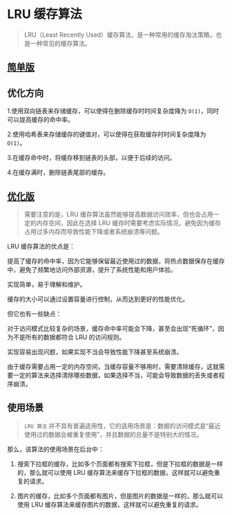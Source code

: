 # LRU 缓存算法

> LRU（Least Recently Used）缓存算法，是一种常用的缓存淘汰策略，也是一种常见的缓存算法。

## [简单版](./easy.js)

## 优化方向

1.使用双向链表来存储缓存，可以使得在删除缓存时时间复杂度降为 `O(1)`，同时可以提高缓存的命中率。

2.使用哈希表来存储缓存的键值对，可以使得在获取缓存时时间复杂度降为 `O(1)`。

3.在缓存命中时，将缓存移到链表的头部，以便于后续的访问。

4.在缓存满时，删除链表尾部的缓存。

## [优化版](./opt.js)

> 需要注意的是，LRU 缓存算法虽然能够提高数据访问效率，但也会占用一定的内存空间，因此在选择 LRU 缓存时需要考虑实际情况，避免因为缓存占用过多内存而导致性能下降或者系统崩溃等问题。

LRU 缓存算法的优点是：

提高了缓存的命中率，因为它能够保留最近使用过的数据，将热点数据保存在缓存中，避免了频繁地访问外部资源，提升了系统性能和用户体验。

实现简单，易于理解和维护。

缓存的大小可以通过设置容量进行控制，从而达到更好的性能优化。

但它也有一些缺点：

对于访问模式比较复杂的场景，缓存命中率可能会下降，甚至会出现“死循环”，因为不是所有的数据都符合 LRU 的访问规则。

实现容易出现问题，如果实现不当会导致性能下降甚至系统崩溃。

由于缓存需要占用一定的内存空间，当缓存容量不够用时，需要清除缓存，这就需要一定的算法来选择清除哪些数据，如果选择不当，可能会导致数据的丢失或者程序崩溃。

## 使用场景

> `LRU 算法` 并不具有普遍适用性，它的适用场景是：数据的访问模式是“最近使用过的数据会被重复使用”，并且数据的总量不是特别大的情况。

那么，该算法的使用场景在后台中：

1. 搜索下拉框的缓存，比如多个页面都有搜索下拉框，但是下拉框的数据是一样的，那么就可以使用 LRU 缓存算法来缓存下拉框的数据，这样就可以避免重复的请求。

2. 图片的缓存，比如多个页面都有图片，但是图片的数据是一样的，那么就可以使用 LRU 缓存算法来缓存图片的数据，这样就可以避免重复的请求。

